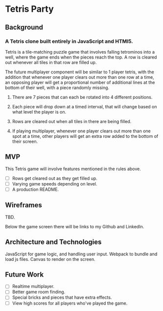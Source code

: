 # Tetris Party

## Background

### A Tetris clone built entirely in JavaScript and HTMl5.

Tetris is a tile-matching puzzle game that involves falling tetrominos into a
well, where the game ends when the pieces reach the top. A row is cleared out
whenever all tiles in that row are filled up.

The future  multiplayer component will be similar to 1 player tetris, with the addition
that whenever one player clears out more than one row at a time, an opposing
player will get a proportional number of additional lines at the bottom of their
well, with a piece randomly missing. 

1) There are 7 pieces that can each be rotated into 4 different positions.

2) Each piece will drop down at a timed interval, that will change based on what
level the player is on.

3) Rows are cleared out when all tiles in there are being filled.

4) If playing multiplayer, whenever one player clears out more than one spot at
a time, other players will get an extra row added to the bottom of their screen.

## MVP


This Tetris game will involve features mentioned in the rules above. 
- [ ] Rows get cleared out as they get filled up. 
- [ ] Varying game speeds depending on level.
- [ ] A production README.

## Wireframes

TBD.

Below the game screen there will be links to my Github and LinkedIn.

## Architecture and Technologies

JavaScript for game logic, and handling user input.
Webpack to bundle and load js files.
Canvas to render on the screen.


## Future Work

- [ ] Realtime multiplayer.
- [ ] Better game room finding.
- [ ] Special bricks and pieces that have extra effects.
- [ ] View high scores for all players who've played the game.
